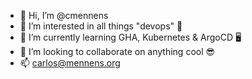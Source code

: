 - 👋 Hi, I’m @cmennens
- 👀 I’m interested in all things "devops" 💾
- 🌱 I’m currently learning GHA, Kubernetes & ArgoCD 🖥️
- 💞️ I’m looking to collaborate on anything cool 😎
- 📫 carlos@mennens.org

<!---
cmennens/cmennens is a ✨ special ✨ repository because its `README.md` (this file) appears on your GitHub profile.
You can click the Preview link to take a look at your changes.
--->
